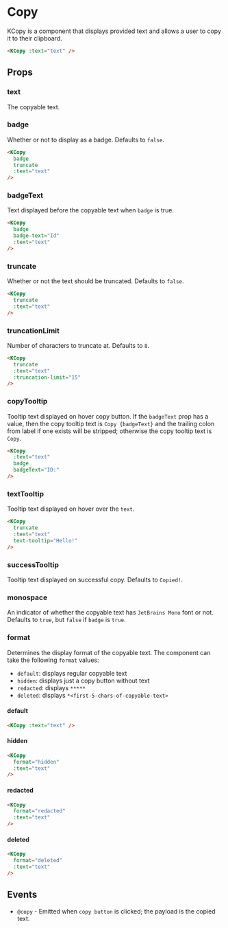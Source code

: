 # Copy

KCopy is a component that displays provided text and allows a user to copy it to their clipboard.

<KCopy :text="text" />

```html
<KCopy :text="text" />
```

## Props

### text

The copyable text.

### badge

Whether or not to display as a badge. Defaults to `false`.

<KCopy
  badge
  truncate
  :text="text"
/>

```html
<KCopy
  badge
  truncate
  :text="text"
/>
```

### badgeText

Text displayed before the copyable text when `badge` is true.

<KCopy
  badge
  badge-text="Id"
  :text="text"
/>

```html
<KCopy
  badge
  badge-text="Id"
  :text="text"
/>
```

### truncate

Whether or not the text should be truncated. Defaults to `false`.

<KCopy
  truncate
  :text="text"
/>

```html
<KCopy
  truncate
  :text="text"
/>
```

### truncationLimit

Number of characters to truncate at. Defaults to `8`.

<KCopy
  truncate
  :text="text"
  :truncation-limit="15"
/>

```html
<KCopy
  truncate
  :text="text"
  :truncation-limit="15"
/>
```

### copyTooltip

Tooltip text displayed on hover copy button. 
If the `badgeText` prop has a value, then the copy tooltip text is `Copy {badgeText}` and the trailing colon from label if one exists will be stripped; otherwise the copy tooltip text is `Copy`.

<KCopy
  :text="text"
  badge 
  badgeText="ID:" 
/>

```html
<KCopy
  :text="text"
  badge 
  badgeText="ID:" 
/>
```

### textTooltip

Tooltip text displayed on hover over the `text`.

<KCopy
  truncate
  :text="text"
  text-tooltip="Hello!"
/>

```html
<KCopy
  truncate
  :text="text"
  text-tooltip="Hello!"
/>
```

### successTooltip

Tooltip text displayed on successful copy. Defaults to `Copied!`.

### monospace

An indicator of whether the copyable text has `JetBrains Mono` font or not. Defaults to `true`, but `false` if `badge` is `true`.

### format

Determines the display format of the copyable text. The component can take the following `format` values:

- `default`: displays regular copyable text
- `hidden`: displays just a copy button without text
- `redacted`: displays `*****`
- `deleted`: displays `*<first-5-chars-of-copyable-text>`

#### default
<KCopy :text="text" />

```html
<KCopy :text="text" />
```

#### hidden
<KCopy
  format="hidden"
  :text="text"
/>

```html
<KCopy
  format="hidden"
  :text="text"
/>
```

#### redacted
<KCopy
  format="redacted"
  :text="text"
/>

```html
<KCopy
  format="redacted"
  :text="text"
/>
```

#### deleted
<KCopy
  format="deleted"
  :text="text"
/>

```html
<KCopy
  format="deleted"
  :text="text"
/>
```

## Events

- `@copy` -  Emitted when `copy button` is clicked; the payload is the copied text.

<script setup lang="ts">
const text = '12345-6789-ABCD-EFGH-PQRSTUV-WXYZ'
</script>